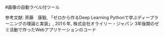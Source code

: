 #画像の自動ラベル付ツール 

参考文献: 斉藤　康毅, 「ゼロから作るDeep Learning Pythonで学ぶディープラーニングの理論と実装」, 201６年, 株式会社オライリー・ジャパン
3年後期のゼミ活動で作ったWebアプリケーションのコード
